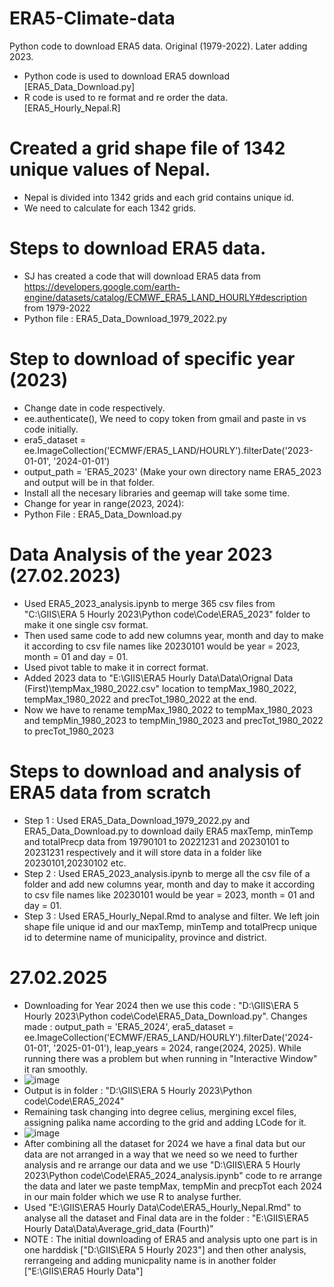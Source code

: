 # ERA5-Climate-data
Python code to download ERA5 data. Original (1979-2022). Later adding 2023. 

- Python code is used to download ERA5 download [ERA5_Data_Download.py]
- R code is used to re format and re order the data. [ERA5_Hourly_Nepal.R]

# Created a grid shape file of 1342 unique values of Nepal. 

- Nepal is divided into 1342 grids and each grid contains unique id.
- We need to calculate for each 1342 grids. 

# Steps to download ERA5 data. 

- SJ has created a code that will download ERA5 data from https://developers.google.com/earth-engine/datasets/catalog/ECMWF_ERA5_LAND_HOURLY#description from 1979-2022
- Python file : ERA5_Data_Download_1979_2022.py

# Step to download of specific year (2023)

- Change date in code respectively.
- ee.authenticate(), We need to copy token from gmail and paste in vs code initially. 
- era5_dataset = ee.ImageCollection('ECMWF/ERA5_LAND/HOURLY').filterDate('2023-01-01', '2024-01-01')
- output_path = 'ERA5_2023' (Make your own directory name ERA5_2023 and output will be in that folder.
- Install all the necesary libraries and geemap will take some time.
- Change for year in range(2023, 2024):
- Python File : ERA5_Data_Download.py

# Data Analysis of the year 2023 (27.02.2023)

- Used ERA5_2023_analysis.ipynb to merge 365 csv files from "C:\GIIS\ERA 5 Hourly 2023\Python code\Code\ERA5_2023" folder to make it one single csv format.
- Then used same code to add new columns year, month and day to make it according to csv file names like 20230101 would be year = 2023, month = 01 and day = 01.
- Used pivot table to make it in correct format.
- Added 2023 data to "E:\GIIS\ERA5 Hourly Data\Data\Orignal Data (First)\tempMax_1980_2022.csv" location to tempMax_1980_2022, tempMax_1980_2022 and precTot_1980_2022 at the end.
- Now we have to rename tempMax_1980_2022 to tempMax_1980_2023 and tempMin_1980_2023 to tempMin_1980_2023 and precTot_1980_2022 to precTot_1980_2023

# Steps to download and analysis of ERA5 data from scratch 

- Step 1 : Used ERA5_Data_Download_1979_2022.py and ERA5_Data_Download.py to download daily ERA5 maxTemp, minTemp and totalPrecp data from 19790101 to 20221231 and 20230101 to 20231231 respectively and it will store data in a folder like 20230101,20230102 etc.
- Step 2 : Used ERA5_2023_analysis.ipynb to merge all the csv file of a folder and add new columns year, month and day to make it according to csv file names like 20230101 would be year = 2023, month = 01 and day = 01.
- Step 3 : Used ERA5_Hourly_Nepal.Rmd to analyse and filter. We left join shape file unique id and our  maxTemp, minTemp and totalPrecp unique id to determine name of municipality, province and district. 

# 27.02.2025

- Downloading for Year 2024 then we use this code : "D:\GIIS\ERA 5 Hourly 2023\Python code\Code\ERA5_Data_Download.py". Changes made : output_path = 'ERA5_2024', era5_dataset = ee.ImageCollection('ECMWF/ERA5_LAND/HOURLY').filterDate('2024-01-01', '2025-01-01'), leap_years = 2024, range(2024, 2025). While running there was a problem but when running in "Interactive Window" it ran smoothly.
-  ![image](https://github.com/user-attachments/assets/92225783-d5cf-43b7-9695-7db7aafbcb0c)
-  Output is in folder : "D:\GIIS\ERA 5 Hourly 2023\Python code\Code\ERA5_2024"
-  Remaining task changing into degree celius, mergining excel files, assigning palika name according to the grid and adding LCode for it.
-  ![image](https://github.com/user-attachments/assets/ff398633-5443-4358-a89f-d51a571df87a)
-  After combining all the dataset for 2024 we have a final data but our data are not arranged in a way that we need so we need to further analysis and re arrange our data and we use "D:\GIIS\ERA 5 Hourly 2023\Python code\Code\ERA5_2024_analysis.ipynb" code to re arrange the data and later we paste tempMax, tempMin and precpTot each 2024 in our main folder which we use R to analyse further. 
-  Used "E:\GIIS\ERA5 Hourly Data\Code\ERA5_Hourly_Nepal.Rmd" to analyse all the dataset and Final data are in the folder : "E:\GIIS\ERA5 Hourly Data\Data\Average_grid_data (Fourth)"
-  NOTE : The initial downloading of ERA5 and analysis upto one part is in one harddisk ["D:\GIIS\ERA 5 Hourly 2023"] and then other analysis, rerrangeing and adding municpality name is in another folder ["E:\GIIS\ERA5 Hourly Data"]

